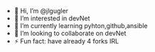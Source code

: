 - 👋 Hi, I’m @jlgugler
- 👀 I’m interested in devNet
- 🌱 I’m currently learning pyhton,github,ansible
- 💞️ I’m looking to collaborate on devNet
- ⚡ Fun fact: have already 4 forks IRL

<!---
jlgugler/jlgugler is a ✨ special ✨ repository because its `README.md` (this file) appears on your GitHub profile.
You can click the Preview link to take a look at your changes.
--->
